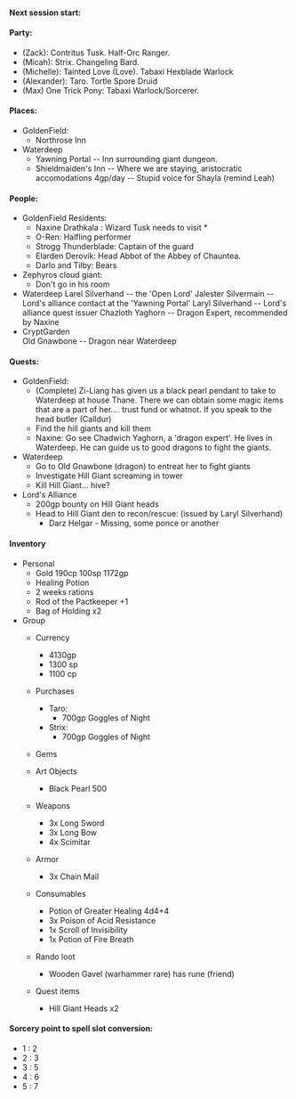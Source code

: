 
#### Next session start: 


#### Party: 
* (Zack): Contritus Tusk. Half-Orc Ranger. 
* (Micah): Strix. Changeling Bard.
* (Michelle): Tainted Love (Love). Tabaxi Hexblade Warlock
* (Alexander): Taro. Tortle Spore Druid
* (Max) One Trick Pony: Tabaxi Warlock/Sorcerer. 

#### Places: 
* GoldenField: 
    * Northrose Inn
* Waterdeep 
    * Yawning Portal 
        -- Inn surrounding giant dungeon. 
    * Shieldmaiden's Inn 
        -- Where we are staying, aristocratic accomodations 4gp/day
            -- Stupid voice for Shayla (remind Leah)



#### People: 
* GoldenField Residents: 
    * Naxine Drathkala : Wizard Tusk needs to visit
        * 
    * O-Ren: Halfling performer
    * Strogg Thunderblade: Captain of the guard
    * Elarden Derovik: Head Abbot of the Abbey of Chauntea.
    * Darlo and Tilby: Bears 
* Zephyros cloud giant:
    * Don't go in his room
* Waterdeep 
    Larel Silverhand -- the 'Open Lord'
    Jalester Silvermain -- Lord's alliance contact at the 'Yawning Portal'
    Laryl Silverhand -- Lord's alliance quest issuer
    Chazloth Yaghorn -- Dragon Expert, recommended by Naxine 
* CryptGarden  
    Old Gnawbone -- Dragon near Waterdeep 


#### Quests: 
* GoldenField: 
    * (Complete) Zi-Liang has given us a black pearl pendant to take to Waterdeep at house Thane. There 
        we can obtain some magic items that are a part of her.... trust fund or whatnot. 
        If you speak to the head butler (Calldur)
    * Find the hill giants and kill them 
    * Naxine: Go see Chadwich Yaghorn, a 'dragon expert'. He lives in Waterdeep. 
        He can guide us to good dragons to fight the giants. 
* Waterdeep
    * Go to Old Gnawbone (dragon) to entreat her to fight giants 
    * Investigate Hill Giant screaming in tower 
    * Kill Hill Giant... hive?
* Lord's Alliance
    * 200gp bounty on Hill Giant heads
    * Head to Hill Giant den to recon/rescue: (issued by Laryl Silverhand)
        * Darz Helgar - Missing, some ponce or another


#### Inventory 
* Personal
    * Gold 190cp 100sp 1172gp
    * Healing Potion
    * 2 weeks rations
    * Rod of the Pactkeeper +1  
    * Bag of Holding x2 
* Group
    * Currency
        * 4130gp
        * 1300 sp
        * 1100 cp
    * Purchases
        * Taro: 
            * 700gp Goggles of Night 
        * Strix: 
            * 700gp Goggles of Night
    * Gems
    * Art Objects 
        * Black Pearl 500 
    * Weapons 
        * 3x Long Sword
        * 3x Long Bow
        * 4x Scimitar
    * Armor 
        * 3x Chain Mail 
    * Consumables
        * Potion of Greater Healing 4d4+4 
        * 3x Poison of Acid Resistance
        * 1x Scroll of Invisibility
        * 1x Potion of Fire Breath 

    * Rando loot 
        * Wooden Gavel (warhammer rare) has rune (friend) 
    * Quest items
        * Hill Giant Heads x2



#### Sorcery point to spell slot conversion: 
* 1 : 2
* 2 : 3 
* 3 : 5 
* 4 : 6
* 5 : 7






